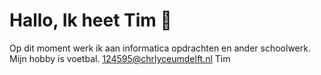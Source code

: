 # Hallo, Ik heet Tim 👋
Op dit moment werk ik aan informatica opdrachten en ander schoolwerk.
Mijn hobby is voetbal.
124595@chrlyceumdelft.nl
Tim


